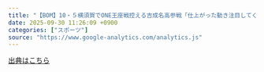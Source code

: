 ```yaml
---
title: "【BOM】10・５横須賀でONE王座戦控える吉成名高参戦「仕上がった動き注目してください」（日刊スポーツ） - Yahoo!ニュース"
date: 2025-09-30 11:26:09 +0900
categories: ["スポーツ"]
source: "https://www.google-analytics.com/analytics.js"
---
```


[出典はこちら](https://www.google-analytics.com/analytics.js)
